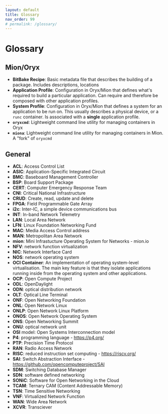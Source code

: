 ```yaml
---
layout: default
title: Glossary
nav_order: 99
# permalink: /glossary/
---
```


Glossary
========

Mion/Oryx
---------
* __BitBake Recipe__: Basic metadata file that describes the building of a package. Includes descriptions, locations
* __Application Profile__: Configuration in Oryx/Mion that defines what's required to build a particular application.
Can require and therefore be composed with other application profiles.
* __System Profile__: Configuration in Oryx/Mion that defines a system for an application to be run on. This usually
describes a physical device, or a `runc` container. Is associated with a __single__ application profile.
* __`oryxcmd`__: Lightweight command line utility for managing containers in Oryx
* __`miona`__: Lightweight command line utility for managing containers in Mion. A "fork" of `oryxcmd`


General
-------
* __ACL__:	Access Control List
* __ASIC__: Application-Specific Integrated Circuit
* __BMC__:	Baseboard Management Controller
* __BSP__:	Board Support Package
* __CERT__: Computer Emergency Response Team
* __CNI__:	Critical National Infrastructure
* __CRUD__: Create, read, update and delete
* __FPGA__: Field Programmable Gate Array
* __i2c__:	Inter-IC, a simple device communications bus
* __INT__:	In-band Network Telemetry
* __LAN__:	Local Area Network
* __LFN__:	Linux Foundation Networking Fund
* __MAC__:	Media Access Control address
* __MAN__:	Metropolitan Area Network
* __mion__: Mini Infrastucture Operating System for Networks - mion.io
* __NFV__:	network function virtualization
* __NIC__:	Network Interface Card
* __NOS__:	network operating system
* __OCI Container__: An implementation of operating system-level virtualisation. The main key feature is that they
isolate applications running inside from the operating system and other applications.
* __OCP__:	Open Compute Project
* __ODL__:	OpenDaylight
* __ODN__:	optical distribution network
* __OLT__:	Optical Line Terminal
* __ONF__:	Open Networking Foundation
* __ONL__:	Open Network Linux
* __ONLP__: Open Network Linux Platform
* __ONOS__: Open Network Operating System
* __ONS__:	Open Networking Summit
* __ONU__:	optical network unit
* __OSI__ model:	Open Systems Interconnection model
* __P4__: programming language - https://p4.org/
* __PTP__:	Precision Time Protocol
* __RAN__:	Radio Access Network
* __RISC__: reduced instruction set computing - https://riscv.org/
* __SAI__:	Switch Abstraction Interface - https://github.com/opencomputeproject/SAI
* __SDM__:	Switching Database Manager
* __SDN__:	software defined networking
* __SONiC__: Software for Open Networking in the Cloud
* __TCAM__: Ternary CAM (Content Addressable Memory)
* __TSN__:	Time Sensitive Networking
* __VNF__:	Virtualized Network Function
* __WAN__:	Wide Area Network
* __XCVR__: Transciever
